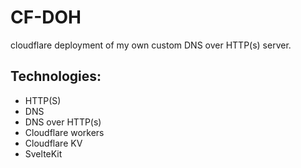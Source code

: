 # CF-DOH

cloudflare deployment of my own custom DNS over HTTP(s) server.

## Technologies:
- HTTP(S)
- DNS
- DNS over HTTP(s)
- Cloudflare workers
- Cloudflare KV
- SvelteKit
